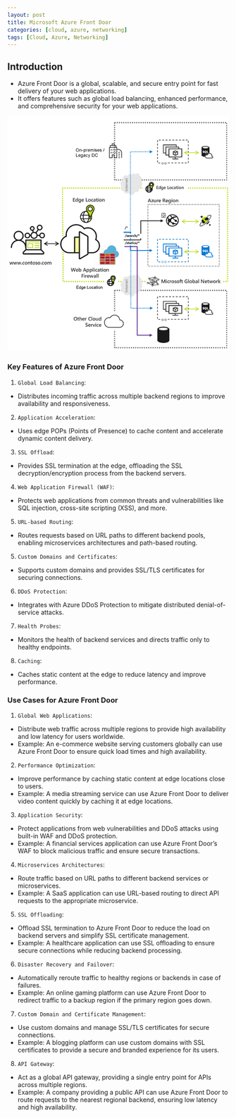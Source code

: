 ```yaml
---
layout: post
title: Microsoft Azure Front Door
categories: [cloud, azure, networking]
tags: [Cloud, Azure, Networking]
---
```


## Introduction
- Azure Front Door is a global, scalable, and secure entry point for fast delivery of your web applications. 
- It offers features such as global load balancing, enhanced performance, and comprehensive security for your web applications.

![Azure Front Door](/assets/img/cloud/azure/azure-front-door.png)

### Key Features of Azure Front Door
1. `Global Load Balancing`: 
- Distributes incoming traffic across multiple backend regions to improve availability and responsiveness.

2. `Application Acceleration`:
- Uses edge POPs (Points of Presence) to cache content and accelerate dynamic content delivery.

3. `SSL Offload`:
- Provides SSL termination at the edge, offloading the SSL decryption/encryption process from the backend servers.

4. `Web Application Firewall (WAF)`:
- Protects web applications from common threats and vulnerabilities like SQL injection, cross-site scripting (XSS), and more.

5. `URL-based Routing`:
- Routes requests based on URL paths to different backend pools, enabling microservices architectures and path-based routing.

5. `Custom Domains and Certificates`:
- Supports custom domains and provides SSL/TLS certificates for securing connections.

6. `DDoS Protection`:
- Integrates with Azure DDoS Protection to mitigate distributed denial-of-service attacks.

7. `Health Probes`:
- Monitors the health of backend services and directs traffic only to healthy endpoints.

8. `Caching`:
- Caches static content at the edge to reduce latency and improve performance.


### Use Cases for Azure Front Door
1. `Global Web Applications`:
- Distribute web traffic across multiple regions to provide high availability and low latency for users worldwide.
- Example: An e-commerce website serving customers globally can use Azure Front Door to ensure quick load times and high availability.

2. `Performance Optimization`:
- Improve performance by caching static content at edge locations close to users.
- Example: A media streaming service can use Azure Front Door to deliver video content quickly by caching it at edge locations.

3. `Application Security`:
- Protect applications from web vulnerabilities and DDoS attacks using built-in WAF and DDoS protection.
- Example: A financial services application can use Azure Front Door’s WAF to block malicious traffic and ensure secure transactions.

4. `Microservices Architectures`:
- Route traffic based on URL paths to different backend services or microservices.
- Example: A SaaS application can use URL-based routing to direct API requests to the appropriate microservice.

5. `SSL Offloading`:
- Offload SSL termination to Azure Front Door to reduce the load on backend servers and simplify SSL certificate management.
- Example: A healthcare application can use SSL offloading to ensure secure connections while reducing backend processing.

6. `Disaster Recovery and Failover`:
- Automatically reroute traffic to healthy regions or backends in case of failures.
- Example: An online gaming platform can use Azure Front Door to redirect traffic to a backup region if the primary region goes down.

7. `Custom Domain and Certificate Management`:
- Use custom domains and manage SSL/TLS certificates for secure connections.
- Example: A blogging platform can use custom domains with SSL certificates to provide a secure and branded experience for its users.

8. `API Gateway`:
- Act as a global API gateway, providing a single entry point for APIs across multiple regions.
- Example: A company providing a public API can use Azure Front Door to route requests to the nearest regional backend, ensuring low latency and high availability.

